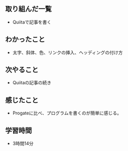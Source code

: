 ## 取り組んだ一覧
- Quiitaで記事を書く
## わかったこと
- 太字、斜体、色、リンクの挿入、ヘッディングの付け方
## 次やること
- Quiitaの記事の続き
## 感じたこと
- Progateに比べ、プログラムを書くのが簡単に感じる。
## 学習時間
- 3時間14分
